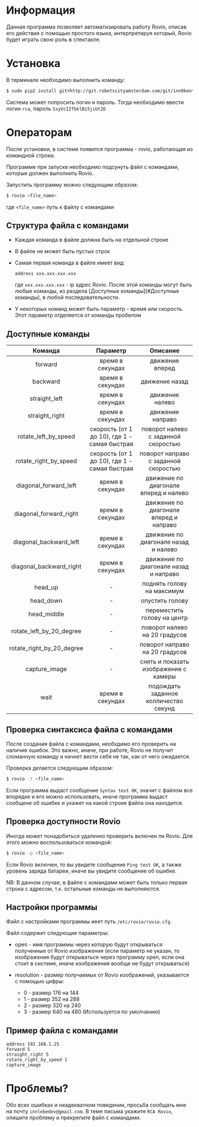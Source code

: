 # Информация

Данная программа позволяет автоматизировать работу Rovio, описав его
действия с помощью простого языка, интерпретируя который, Rovio будет играть 
свою роль в спектакле.

# Установка

В терминале необходимо выполнить команду:

```bash
$ sudo pip2 install git+http://git.robotscityamsterdam.com/git/inn0kenty/rovio.git
```

Система может попросить логин и пароль. Тогда необходимо ввести логин `rca`, 
пароль `SxyVcIZfbklBi5jiUtZO`

# Операторам

После установки, в системе появится программа - rovio, работающая из командной
строки.

Программе при запуске необходимо подсунуть файл с командами, которые
должен выполнить Rovio.

Запустить программу можно следующим образом:

```bash
$ rovio <file_name>
```

где `<file_name>` путь к файлу с командами

## Структура файла с командами

- Каждая команда в файле должна быть на отдельной строке 
- В файле не может быть пустых строк 
- Самая первая команда в файле имеет вид:

    ```
    address xxx.xxx.xxx.xxx
    ```

    где `xxx.xxx.xxx.xxx` - ip адрес Rovio. После этой команды могут быть любые 
    команды, из раздела [Доступные команды](#Доступные команды), 
    в любой последовательности.
- У некоторых команд может быть параметр - время или скорость. Этот параметр 
    отделяется от команды пробелом

## Доступные команды

|Команда|Параметр|Описание|
|:-----:|:------:|:------:|
|forward|время в секундах|движение вперед|
|backward|время в секундах|движение назад|
|straight_left|время в секундах|движение налево|
|straight_right|время в секундах|движение направо|
|rotate_left_by_speed|скорость (от 1 до 10), где 1 - самая быстрая|поворот налево с заданной скоростью|
|rotate_right_by_speed|скорость (от 1 до 10), где 1 - самая быстрая|поворот направо с заданной скоростью|
|diagonal_forward_left|время в секундах|движение по диагонале вперед и налево|
|diagonal_forward_right|время в секундах|движение по диагонале вперед и направо|
|diagonal_backward_left|время в секундах|движение по диагонале назад и налево|
|diagonal_backward_right|время в секундах|движение по диагонале назад и направо|
|head_up|-|поднять голову на максимум|
|head_down|-|опустить голову|
|head_middle|-|переместить голову на центр|
|rotate_left_by_20_degree|-|поворот налево на 20 градусов|
|rotate_right_by_20_degree|-|поворот направо на 20 градусов|
|capture_image|-|снять и показать изображение с камеры|
|wait|время в секундах|подождать заданное колличество секунд|

## Проверка синтаксиса файла с командами

После создания файла с командами, необхдимо его проверить на наличие ошибок. Это
важно, иначе, при работе, Rovio не получит сломанную команду и начнет вести себя
не так, как от него ожидается.

Проверка делается следующим образом:

```bash
$ rovio -t <file_name>
```

Если программа выдаст сообщение `Syntax test OK`, значит с файлом все впорядке и
его можно использовать, иначе программа выдаст сообщене об ошибке и укажет на
какой строке файла она находится.

## Проверка доступности Rovio

Иногда может понадобиться удаленно проверить включен ли Rovio. Для этого можно
воспользоваться командой:

```bash
$ rovio -p <file_name>
```

Если Rovio включен, то вы увидете сообщение `Ping test OK`, а также уровень 
заряда батареи, иначе вы увидите сообщение об ошибке.

NB: В данном случае, в файле с командами может быть только первая строка с
адресом, т.к. остальные команды не выполняются.

## Настройки программы

Файл с настройками программы иеет путь `/etc/rovio/rovio.cfg`. 

Файл содержит следующие параметры:

- open - имя программы через которую будут открываться полученные от Rovio
    изображения (если параметр не указан, то изображения будут открываться 
    через программу open, если она стоит в системе, иначе изображения вообще
    не будут открываться)
- resolution - размер получаемых от Rovio изображений, указывается с помощью
    цифры:
    
    - 0 - размер 176 на 144
    - 1 - размер 352 на 288
    - 2 - размер 320 на 240
    - 3 - размер 640 на 480 (Используется по умолчанию)

## Пример файла с командами

```
address 192.168.1.25 
forward 5
straight_right 5
rotate_right_by_speed 1
capture_image
```

# Проблемы?

Обо всех ошибках и неадекватном поведении, просьба сообщать мне на почту 
`innlebedev@gmail.com`. В теме письма укажите `RCA Rovio`, опишите проблему и
прекрепите файл с командами.
